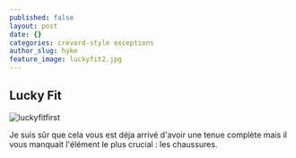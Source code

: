 ```yaml
---
published: false
layout: post
date: {}
categories: crevard-style exceptions
author_slug: hyke
feature_image: luckyfit2.jpg
---
```

## Lucky Fit

![luckyfitfirst]({{site.url}}/{{site.baseurl}}img/luckyfitfirst.png)

Je suis sûr que cela vous est déja arrivé d'avoir une tenue complète mais il vous manquait l'élément le plus crucial : les chaussures.
